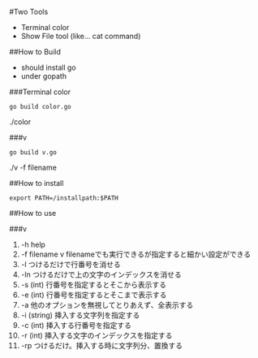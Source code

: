 
#Two Tools
* Terminal color
* Show File tool (like... cat command)

##How to Build
- should install go
- under gopath

###Terminal color 

```
go build color.go
```

./color

###v
  
```
go build v.go
```

./v -f filename


##How to install

``` 
export PATH=/installpath:$PATH 
```

##How to use
 
###v

1. -h help
2. -f filename
v filenameでも実行できるが指定すると細かい設定ができる
3. -l
つけるだけで行番号を消せる
4. -ln
つけるだけで上の文字のインデックスを消せる
5. -s (int)
行番号を指定するとそこから表示する
6. -e (int)
行番号を指定するとそこまで表示する
7. -a
他のオプションを無視してとりあえず、全表示する
8. -i (string)
挿入する文字列を指定する
9. -c (int)
挿入する行番号を指定する
10. -r (int)
挿入する文字のインデックスを指定する
11. -rp
つけるだけ。挿入する時に文字列分、置換する






